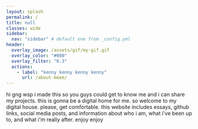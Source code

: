 ```yaml
---
layout: splash
permalink: /
title: null
classes: wide
sidebar:
  nav: "sidebar" # default one from _config.yml
header:
  overlay_image: /assets/gif/my-gif.gif
  overlay_color: "#000"
  overlay_filter: "0.3"
  actions:
    - label: "kenny kenny kenny kenny"
      url: /about-meee/
---
```


hi gng wsp
i made this so you guys could get to know me and i can share my projects. this is gonna be a digital home for me.
so welcome to my digital house. please, get comfortable.
this website includes essays, github links, social media posts, and information about who i am, what i've been up to, and what i'm really after.
enjoy enjoy

